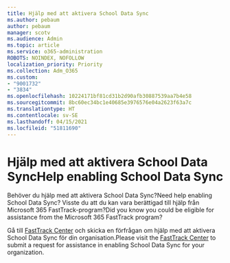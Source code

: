 ```yaml
---
title: Hjälp med att aktivera School Data Sync
ms.author: pebaum
author: pebaum
manager: scotv
ms.audience: Admin
ms.topic: article
ms.service: o365-administration
ROBOTS: NOINDEX, NOFOLLOW
localization_priority: Priority
ms.collection: Adm_O365
ms.custom:
- "9001732"
- "3834"
ms.openlocfilehash: 10224171bf81cd31b2d90afb30887539aa7b4e58
ms.sourcegitcommit: 8bc60ec34bc1e40685e3976576e04a2623f63a7c
ms.translationtype: HT
ms.contentlocale: sv-SE
ms.lasthandoff: 04/15/2021
ms.locfileid: "51811690"
---
```

# <a name="help-enabling-school-data-sync"></a><span data-ttu-id="8e97e-102">Hjälp med att aktivera School Data Sync</span><span class="sxs-lookup"><span data-stu-id="8e97e-102">Help enabling School Data Sync</span></span>

<span data-ttu-id="8e97e-103">Behöver du hjälp med att aktivera School Data Sync?</span><span class="sxs-lookup"><span data-stu-id="8e97e-103">Need help enabling School Data Sync?</span></span> <span data-ttu-id="8e97e-104">Visste du att du kan vara berättigad till hjälp från Microsoft 365 FastTrack-program?</span><span class="sxs-lookup"><span data-stu-id="8e97e-104">Did you know you could be eligible for assistance from the Microsoft 365 FastTrack program?</span></span>

<span data-ttu-id="8e97e-105">Gå till [FastTrack Center](https://www.microsoft.com/fasttrack) och skicka en förfrågan om hjälp med att aktivera School Data Sync för din organisation.</span><span class="sxs-lookup"><span data-stu-id="8e97e-105">Please visit the [FastTrack Center](https://www.microsoft.com/fasttrack) to submit a request for assistance in enabling School Data Sync for your organization.</span></span>
